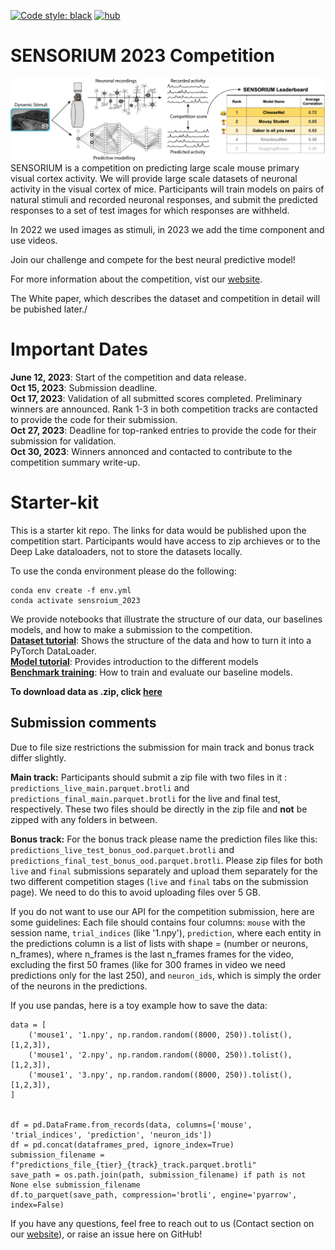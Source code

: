 <a href="https://github.com/psf/black"><img alt="Code style: black" src="https://img.shields.io/badge/code%20style-black-000000.svg"></a>
[![hub](https://img.shields.io/badge/powered%20by-hub%20-ff5a1f.svg)](https://github.com/activeloopai/Hub)

# SENSORIUM 2023 Competition

![plot](figures/competition.png)
SENSORIUM is a competition on predicting large scale mouse primary visual cortex activity. We will provide large scale datasets of neuronal activity in the visual cortex of mice. Participants will train models on pairs of natural stimuli and recorded neuronal responses, and submit the predicted responses to a set of test images for which responses are withheld. 

In 2022 we used images as stimuli, in 2023 we add the time component and use videos.

Join our challenge and compete for the best neural predictive model!

For more information about the competition, vist our [website](http://sensorium-competition.net/).

<!-- Have a look at our [White paper on arXiv](https://arxiv.org/abs/2206.08666), which describes the dataset and competition in detail. -->

The White paper, which describes the dataset and competition in detail will be pubished later./

# Important Dates
**June 12, 2023**: Start of the competition and data release.
<br>**Oct 15, 2023**: Submission deadline.
<br>**Oct 17, 2023**: Validation of all submitted scores completed. Preliminary winners are announced. Rank 1-3 in both competition tracks are contacted to provide the code for their submission.
<br>**Oct 27, 2023**: Deadline for top-ranked entries to provide the code for their submission for validation.
<br>**Oct 30, 2023**: Winners annonced and contacted to contribute to the competition summary write-up.

# Starter-kit

This is a starter kit repo. The links for data would be published upon the competition start. Participants would have access to zip archieves or to the Deep Lake dataloaders, not to store the datasets locally.

To use the conda environment please do the following:
```
conda env create -f env.yml
conda activate sensroium_2023
```

We provide notebooks that illustrate the structure of our data, our baselines models, and how to make a submission to the competition.
<br>[**Dataset tutorial**](notebooks/load_data_demo.ipynb): Shows the structure of the data and how to turn it into a PyTorch DataLoader.
<br>[**Model tutorial**](notebooks/models_demo.ipynb): Provides introduction to the different models
<br>[**Benchmark training**](notebooks/benchmarks_training.ipynb): How to train and evaluate our baseline models.
<!-- <br>[**Submission tutorial**](notebooks/submission_tutorial/): Use our API to make a submission to our competition. -->
**To download data as .zip, click [here](https://gin.g-node.org/pollytur/sensorium_2023_dataset)**

## Submission comments

Due to file size restrictions the submission for main track and bonus track differ slightly.

**Main track:** Participants should submit a zip file with two files in it : `predictions_live_main.parquet.brotli` and `predictions_final_main.parquet.brotli` for the live and final test, respectively. These two files should be directly in the zip file and **not** be zipped with any folders in between. 

**Bonus track:** For the bonus track please name the prediction files like this: `predictions_live_test_bonus_ood.parquet.brotli` and `predictions_final_test_bonus_ood.parquet.brotli`. Please zip files for both `live` and `final` submissions separately and upload them separately for the two different competition stages (`live` and `final` tabs on the submission page). We need to do this to avoid uploading files over 5 GB.

If you do not want to use our API for the competition submission, here are some guidelines: Each file should contains four columns: `mouse` with the session name, `trial_indices` (like '1.npy'), `prediction`, where each entity in the predictions column is a list of lists with shape = (number or neurons, n_frames), where n_frames is the last n_frames frames for the video, excluding the first 50 frames (like for 300 frames in video we need predictions only for the last 250), and  `neuron_ids`, which is simply the order of the neurons in the predictions. 

If you use pandas, here is a toy example how to save the data:

```
data = [
    ('mouse1', '1.npy', np.random.random((8000, 250)).tolist(), [1,2,3]),
    ('mouse1', '2.npy', np.random.random((8000, 250)).tolist(), [1,2,3]),
    ('mouse1', '3.npy', np.random.random((8000, 250)).tolist(), [1,2,3]),
]


df = pd.DataFrame.from_records(data, columns=['mouse', 'trial_indices', 'prediction', 'neuron_ids'])
df = pd.concat(dataframes_pred, ignore_index=True)
submission_filename = f"predictions_file_{tier}_{track}_track.parquet.brotli"
save_path = os.path.join(path, submission_filename) if path is not None else submission_filename
df.to_parquet(save_path, compression='brotli', engine='pyarrow', index=False)
```

If you have any questions, feel free to reach out to us (Contact section on our [website](http://sensorium-competition.net/)), or raise an issue here on GitHub!
